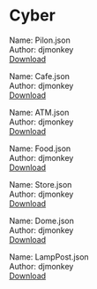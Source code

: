 # Cyber

Name: Pilon.json  
Author: djmonkey  
[Download](https://raw.githubusercontent.com/charliebanks/nms-base-builder-presets/master/Cyber/djmonkey_Pilon.json)  

Name: Cafe.json  
Author: djmonkey  
[Download](https://raw.githubusercontent.com/charliebanks/nms-base-builder-presets/master/Cyber/djmonkey_Cafe.json)  

Name: ATM.json  
Author: djmonkey  
[Download](https://raw.githubusercontent.com/charliebanks/nms-base-builder-presets/master/Cyber/djmonkey_ATM.json)  

Name: Food.json  
Author: djmonkey  
[Download](https://raw.githubusercontent.com/charliebanks/nms-base-builder-presets/master/Cyber/djmonkey_Food.json)  

Name: Store.json  
Author: djmonkey  
[Download](https://raw.githubusercontent.com/charliebanks/nms-base-builder-presets/master/Cyber/djmonkey_Store.json)  

Name: Dome.json  
Author: djmonkey  
[Download](https://raw.githubusercontent.com/charliebanks/nms-base-builder-presets/master/Cyber/djmonkey_Dome.json)  

Name: LampPost.json  
Author: djmonkey  
[Download](https://raw.githubusercontent.com/charliebanks/nms-base-builder-presets/master/Cyber/djmonkey_LampPost.json)  

